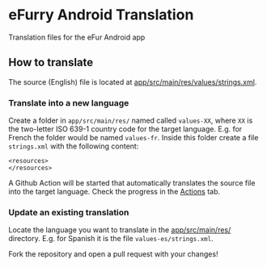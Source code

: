 # eFurry Android Translation
Translation files for the eFur Android app

## How to translate
The source (English) file is located at [app/src/main/res/values/strings.xml](app/src/main/res/values/strings.xml).

### Translate into a new language
Create a folder in `app/src/main/res/` named called `values-XX`, where `XX` is the two-letter ISO 639-1 country code for the target language. E.g. for French the folder would be named `values-fr`.
Inside this folder create a file `strings.xml` with the following content:

```
<resources>
</resources>
```

A Github Action will be started that automatically translates the source file into the target language. Check the progress in the [Actions]([app/src/main/res/values/strings.xml](https://github.com/eFurry/android-translation/actions)https://github.com/eFurry/android-translation/actions) tab.

### Update an existing translation
Locate the language you want to translate in the [app/src/main/res/](app/src/main/res/) directory. E.g. for Spanish it is the file `values-es/strings.xml`.

Fork the repository and open a pull request with your changes!
